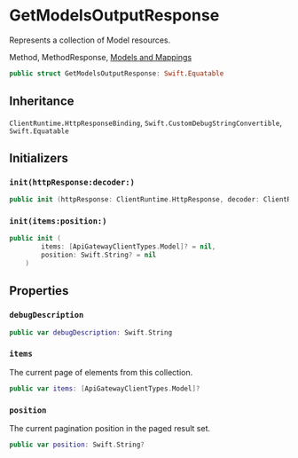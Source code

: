 # GetModelsOutputResponse

Represents a collection of Model resources.

<div class="seeAlso">
Method, MethodResponse, <a href="https:​//docs.aws.amazon.com/apigateway/latest/developerguide/models-mappings.html">Models and Mappings
</div>

``` swift
public struct GetModelsOutputResponse: Swift.Equatable 
```

## Inheritance

`ClientRuntime.HttpResponseBinding`, `Swift.CustomDebugStringConvertible`, `Swift.Equatable`

## Initializers

### `init(httpResponse:decoder:)`

``` swift
public init (httpResponse: ClientRuntime.HttpResponse, decoder: ClientRuntime.ResponseDecoder? = nil) throws 
```

### `init(items:position:)`

``` swift
public init (
        items: [ApiGatewayClientTypes.Model]? = nil,
        position: Swift.String? = nil
    )
```

## Properties

### `debugDescription`

``` swift
public var debugDescription: Swift.String 
```

### `items`

The current page of elements from this collection.

``` swift
public var items: [ApiGatewayClientTypes.Model]?
```

### `position`

The current pagination position in the paged result set.

``` swift
public var position: Swift.String?
```
